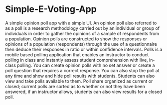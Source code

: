 # Simple-E-Voting-App
A simple opinion poll app with a simple UI.
An opinion poll also referred to as a poll is a research methodology carried out by an individual or group of individuals in order to gather the opinions of a sample of respondents from a population. Opinion polls are constructed to show the responses or opinions of a population (respondents) through the use of a questionnaire then deduce their responses in ratio or within confidence intervals. Polls is a mobile based polling application that enables an instructor to conduct polling in class and instantly assess student comprehension with live, in-class polling. You can create opinion polls with no set answer or create a poll question that requires a correct response. You can also stop the poll at any time and show and hide poll results with students. Students can also view and take polls available to them. Poll share organized as current or closed; current polls are sorted as to whether or not they have been answered, if an instructor allows, students can also view results for a closed poll.
